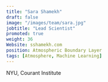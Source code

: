 ```yaml
---
title: "Sara Shamekh"
draft: false
image: "/images/team/sara.jpg"
jobtitle: "Lead Scientist"
promoted: true
weight: 36
Website: sshamekh.com
position: Atmospheric Boundary Layer
tags: [Atmosphere, Machine Learning]
---
```



NYU, Courant Institute
